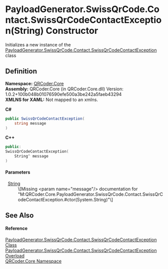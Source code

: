 # PayloadGenerator.SwissQrCode.Contact.SwissQrCodeContactException(String) Constructor


Initializes a new instance of the <a href="T_QRCoder_Core_PayloadGenerator_SwissQrCode_Contact_SwissQrCodeContactException.md">PayloadGenerator.SwissQrCode.Contact.SwissQrCodeContactException</a> class



## Definition
**Namespace:** <a href="N_QRCoder_Core.md">QRCoder.Core</a>  
**Assembly:** QRCoder.Core (in QRCoder.Core.dll) Version: 1.0.2+100b048b01076590efe500a3be242a5faeb43294  
**XMLNS for XAML:** Not mapped to an xmlns.

**C#**
``` C#
public SwissQrCodeContactException(
	string message
)
```
**C++**
``` C++
public:
SwissQrCodeContactException(
	String^ message
)
```



#### Parameters
<dl><dt>  <a href="https://learn.microsoft.com/dotnet/api/system.string" target="_blank" rel="noopener noreferrer">String</a></dt><dd>\[Missing &lt;param name="message"/&gt; documentation for "M:QRCoder.Core.PayloadGenerator.SwissQrCode.Contact.SwissQrCodeContactException.#ctor(System.String)"\]</dd></dl>

## See Also


#### Reference
<a href="T_QRCoder_Core_PayloadGenerator_SwissQrCode_Contact_SwissQrCodeContactException.md">PayloadGenerator.SwissQrCode.Contact.SwissQrCodeContactException Class</a>  
<a href="Overload_QRCoder_Core_PayloadGenerator_SwissQrCode_Contact_SwissQrCodeContactException__ctor.md">PayloadGenerator.SwissQrCode.Contact.SwissQrCodeContactException Overload</a>  
<a href="N_QRCoder_Core.md">QRCoder.Core Namespace</a>  

